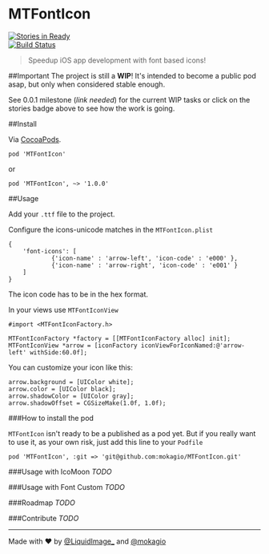 MTFontIcon
==========

[![Stories in Ready](https://badge.waffle.io/mokagio/MTFontIcon.png)](http://waffle.io/mokagio/MTFontIcon)
<br/>
[![Build Status](https://travis-ci.org/mokagio/MTFontIcon.png)](https://travis-ci.org/mokagio/MTFontIcon.png)

> Speedup iOS app development with font based icons!

##Important
The project is still a **WIP**! It's intended to become a public pod asap, but only when considered stable enough.

See 0.0.1 milestone (_link needed_) for the current WIP tasks or click on the stories badge above to see how the work is going.


##Install

Via [CocoaPods](http://cocoapods.org).

	pod 'MTFontIcon'

or

	pod 'MTFontIcon', ~> '1.0.0'

##Usage

Add your `.ttf` file to the project.

Configure the icons-unicode matches in the `MTFontIcon.plist`

	{
		'font-icons': [
				{'icon-name' : 'arrow-left', 'icon-code' : 'e000' },
				{'icon-name' : 'arrow-right', 'icon-code' : 'e001' }
		]
	}
	
The icon code has to be in the hex format.

In your views use `MTFontIconView`

	#import <MTFontIconFactory.h>
	
	MTFontIconFactory *factory = [[MTFontIconFactory alloc] init];
	MTFontIconView *arrow = [iconFactory iconViewForIconNamed:@'arrow-left' withSide:60.0f];

You can customize your icon like this:

	arrow.background = [UIColor white];
	arrow.color = [UIColor black];
	arrow.shadowColor = [UIColor gray];
	arrow.shadowOffset = CGSizeMake(1.0f, 1.0f);

###How to install the pod

`MTFontIcon` isn't ready to be a published as a pod yet. But if you really want to use it, as your own risk, just add this line to your `Podfile`

	pod 'MTFontIcon', :git => 'git@github.com:mokagio/MTFontIcon.git'

###Usage with IcoMoon
_TODO_

###Usage with Font Custom
_TODO_

###Roadmap
_TODO_

###Contribute
_TODO_

<hr/>


Made with &#x2665; by [@LiquidImage_](https://twitter.com/liquidimage_/) and [@mokagio](https://twitter.com/mokagio)
